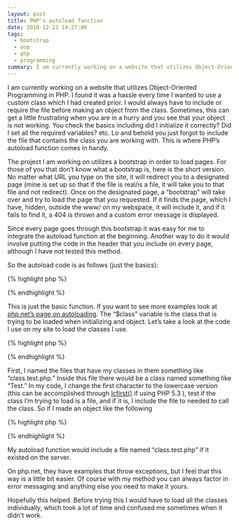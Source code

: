 ```yaml
---
layout: post
title: PHP's autoload function
date: 2010-12-23 14:27:00
tags:
  - bootstrap
  - oop
  - php
  - programming
summary: I am currently working on a website that utilizes Object-Oriented Programming in PHP. I found it was a hassle every time I wanted to use a custom class which I had created prior. I would always have to include or require the file before making an object from the class
---
```

I am currently working on a website that utilizes Object-Oriented Programming in PHP. I found it was a hassle every time I wanted to use a custom class which I had created prior. I would always have to include or require the file before making an object from the class. Sometimes, this can get a little frustrating when you are in a hurry and you see that your object is not working. You check the basics including did I initialize it correctly? Did I set all the required variables? etc. Lo and behold you just forgot to include the file that contains the class you are working with. This is where PHP’s autoload function comes in handy.

The project I am working on utilizes a bootstrap in order to load pages. For those of you that don’t know what a bootstrap is, here is the short version. No matter what URL you type on the site, it will redirect you to a designated page (mine is set up so that if the file is real/is a file, it will take you to that file and not redirect). Once on the designated page, a “bootstrap” will take over and try to load the page that you requested. If it finds the page, which I have, hidden, outside the www/ on my webspace, it will include it, and if it fails to find it, a 404 is thrown and a custom error message is displayed.

Since every page goes through this bootstrap it was easy for me to integrate the autoload function at the beginning. Another way to do it would involve putting the code in the header that you include on every page, although I have not tested this method.

So the autoload code is as follows (just the basics):

{% highlight php %}
<?php
function __autoload($class) {
 	// loading classes go here
}
?>
{% endhighlight %}

This is just the basic function. If you want to see more examples look at [php.net’s page on autoloading][1]. The “$class” variable is the class that is trying to be loaded when initializing and object. Let’s take a look at the code I use on my site to load the classes I use.

{% highlight php %}
<?php
function __autoload($class) {
	$class{0} = strtolower($class{0});
	if(is_file(path/to/file/."class.".$class.".php")) {
		include(path/to/file/."class.".$class.".php");
	}
}
?>
{% endhighlight %}


First, I named the files that have my classes in them something like “class.test.php.” Inside this file there would be a class named something like “Test.” In my code, I change the first character to the lowercase version (this can be accomplished through [lcfirst()][2] if using PHP 5.3 ), test if the class I’m trying to load is a file, and if it is, I include the file to needed to call the class. So if I made an object like the following

{% highlight php %}
<?php
$obj = new Test();
?>
{% endhighlight %}

My autoload function would include a file named “class.test.php” if it existed on the server.

On php.net, they have examples that throw exceptions, but I feel that this way is a little bit easier. Of course with my method you can always factor in error messaging and anything else you need to make it yours.

Hopefully this helped. Before trying this I would have to load all the classes individually, which took a lot of time and confused me sometimes when it didn’t work.

   [1]: http://php.net/manual/en/language.oop5.autoload.php
   [2]: http://www.php.net/manual/en/function.lcfirst.php
